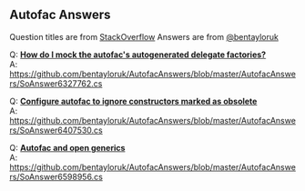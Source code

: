 ## Autofac Answers

Question titles are from [StackOverflow](http://stackoverflow.com/questions/tagged/autofac) Answers are from [@bentayloruk](http://twitter.com/bentayloruk)  

Q:  [**How do I mock the autofac's autogenerated delegate factories?**](http://stackoverflow.com/questions/6327762/how-do-i-mock-the-autofacs-autogenerated-delegate-factories)  
A: https://github.com/bentayloruk/AutofacAnswers/blob/master/AutofacAnswers/SoAnswer6327762.cs

Q:  [**Configure autofac to ignore constructors marked as obsolete**](http://stackoverflow.com/questions/6407530/configure-autofac-to-ignore-constructors-marked-as-obsolete)  
A: https://github.com/bentayloruk/AutofacAnswers/blob/master/AutofacAnswers/SoAnswer6407530.cs

Q: [**Autofac and open generics**](http://stackoverflow.com/questions/6598956/autofac-and-open-generics)  
A: https://github.com/bentayloruk/AutofacAnswers/blob/master/AutofacAnswers/SoAnswer6598956.cs


